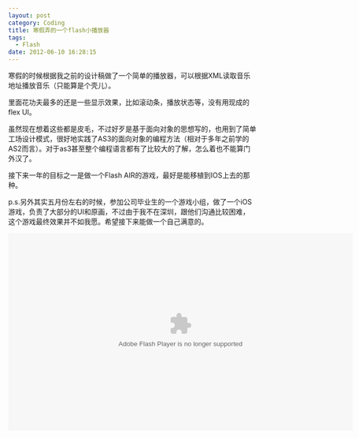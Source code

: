 ```yaml
---
layout: post
category: Coding
title: 寒假弄的一个flash小播放器
tags:
  - Flash
date: 2012-06-10 16:28:15
---
```

寒假的时候根据我之前的设计稿做了一个简单的播放器，可以根据XML读取音乐地址播放音乐（只能算是个壳儿）。


里面花功夫最多的还是一些显示效果，比如滚动条，播放状态等，没有用现成的flex UI。


虽然现在想着这些都是皮毛，不过好歹是基于面向对象的思想写的，也用到了简单工场设计模式，很好地实践了AS3的面向对象的编程方法（相对于多年之前学的AS2而言）。对于as3甚至整个编程语言都有了比较大的了解，怎么着也不能算门外汉了。

接下来一年的目标之一是做一个Flash AIR的游戏，最好是能移植到IOS上去的那种。


p.s.另外其实五月份左右的时候，参加公司毕业生的一个游戏小组，做了一个iOS游戏，负责了大部分的UI和原画，不过由于我不在深圳，跟他们沟通比较困难，这个游戏最终效果并不如我愿。希望接下来能做一个自己满意的。

<object  classid="clsid:D27CDB6E-AE6D-11cf-96B8-444553540000"  type="application/x-shockwave-flash" id="dreamdu">
<param name="quality" value="high"/> 
<param name="base" value="." />
<param name="play" value="true" />
<param name="WMode" value="transparent" />
<embed src="http://imjacob.me/src/2012-06-12/Mp3Player.swf" base="." width="700" height="400"  TYPE="application/x-shockwave-flash" pluginspace="http://www.macromedia.com/go/getflashplayer" wmode="transparent">  </embed> 
 </object>
